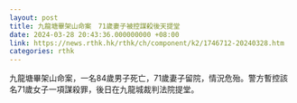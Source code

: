 ```yaml
---
layout: post
title: 九龍塘畢架山命案　71歲妻子被控謀殺後天提堂
date: 2024-03-28 20:43:36.000000000 +08:00
link: https://news.rthk.hk/rthk/ch/component/k2/1746712-20240328.htm
categories: rthk
---
```


九龍塘畢架山命案，一名84歲男子死亡，71歲妻子留院，情況危殆。警方暫控該名71歲女子一項謀殺罪，後日在九龍城裁判法院提堂。
